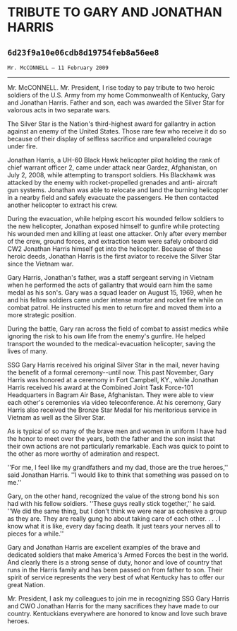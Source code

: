 # TRIBUTE TO GARY AND JONATHAN HARRIS
## `6d23f9a10e06cdb8d19754feb8a56ee8`
`Mr. McCONNELL — 11 February 2009`

---


Mr. McCONNELL. Mr. President, I rise today to pay tribute to two 
heroic soldiers of the U.S. Army from my home Commonwealth of Kentucky, 
Gary and Jonathan Harris. Father and son, each was awarded the Silver 
Star for valorous acts in two separate wars.

The Silver Star is the Nation's third-highest award for gallantry in 
action against an enemy of the United States. Those rare few who 
receive it do so because of their display of selfless sacrifice and 
unparalleled courage under fire.

Jonathan Harris, a UH-60 Black Hawk helicopter pilot holding the rank 
of chief warrant officer 2, came under attack near Gardez, Afghanistan, 
on July 2, 2008, while attempting to transport soldiers. His Blackhawk 
was attacked by the enemy with rocket-propelled grenades and anti-
aircraft gun systems. Jonathan was able to relocate and land the 
burning helicopter in a nearby field and safely evacuate the 
passengers. He then contacted another helicopter to extract his crew.

During the evacuation, while helping escort his wounded fellow 
soldiers to the new helicopter, Jonathan exposed himself to gunfire 
while protecting his wounded men and killing at least one attacker. 
Only after every member of the crew, ground forces, and extraction team 
were safely onboard did CW2 Jonathan Harris himself get into the 
helicopter. Because of these heroic deeds, Jonathan Harris is the first 
aviator to receive the Silver Star since the Vietnam war.

Gary Harris, Jonathan's father, was a staff sergeant serving in 
Vietnam when he performed the acts of gallantry that would earn him the 
same medal as his son's. Gary was a squad leader on August 15, 1969, 
when he and his fellow soldiers came under intense mortar and rocket 
fire while on combat patrol. He instructed his men to return fire and 
moved them into a more strategic position.

During the battle, Gary ran across the field of combat to assist 
medics while ignoring the risk to his own life from the enemy's 
gunfire. He helped transport the wounded to the medical-evacuation 
helicopter, saving the lives of many.

SSG Gary Harris received his original Silver Star in the mail, never 
having the benefit of a formal ceremony--until now. This past November, 
Gary Harris was honored at a ceremony in Fort Campbell, KY., while 
Jonathan Harris received his award at the Combined Joint Task Force-101 
Headquarters in Bagram Air Base, Afghanistan. They were able to view 
each other's ceremonies via video teleconference. At his ceremony, Gary 
Harris also received the Bronze Star Medal for his meritorious service 
in Vietnam as well as the Silver Star.

As is typical of so many of the brave men and women in uniform I have 
had the honor to meet over the years, both the father and the son 
insist that their own actions are not particularly remarkable. Each was 
quick to point to the other as more worthy of admiration and respect.

''For me, I feel like my grandfathers and my dad, those are the true 
heroes,'' said Jonathan Harris. ''I would like to think that something 
was passed on to me.''

Gary, on the other hand, recognized the value of the strong bond his 
son had with his fellow soldiers. ''These guys really stick together,'' 
he said. ''We did the same thing, but I don't think we were near as 
cohesive a group as they are. They are really gung ho about taking care 
of each other. . . . I know what it is like, every day facing death. It 
just tears your nerves all to pieces for a while.''

Gary and Jonathan Harris are excellent examples of the brave and 
dedicated soldiers that make America's Armed Forces the best in the 
world. And clearly there is a strong sense of duty, honor and love of 
country that runs in the Harris family and has been passed on from 
father to son. Their spirit of service represents the very best of what 
Kentucky has to offer our great Nation.

Mr. President, I ask my colleagues to join me in recognizing SSG Gary 
Harris and CWO Jonathan Harris for the many sacrifices they have made 
to our country. Kentuckians everywhere are honored to know and love 
such brave heroes.
